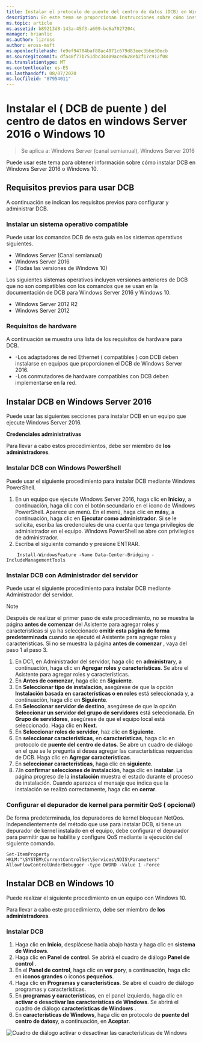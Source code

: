 ```yaml
---
title: Instalar el protocolo de puente del centro de datos (DCB) en Windows Server o en el cliente
description: En este tema se proporcionan instrucciones sobre cómo instalar el protocolo de puente del centro de datos en Windows Server o en el cliente de Windows.
ms.topic: article
ms.assetid: b89213d8-143a-45f3-a609-bc6a7027204c
manager: brianlic
ms.author: lizross
author: eross-msft
ms.openlocfilehash: fe9ef94784baf88ac4871c679d83eec3bbe30ecb
ms.sourcegitcommit: dfa48f77b751dbc34409aced628eb2f17c912f08
ms.translationtype: MT
ms.contentlocale: es-ES
ms.lasthandoff: 08/07/2020
ms.locfileid: "87954011"
---
```

# <a name="install-data-center-bridging-dcb-in-windows-server-2016-or-windows-10"></a>Instalar el \( DCB de puente \) del centro de datos en windows Server 2016 o Windows 10

>Se aplica a: Windows Server (canal semianual), Windows Server 2016

Puede usar este tema para obtener información sobre cómo instalar DCB en Windows Server 2016 o Windows 10.

## <a name="prerequisites-for-using-dcb"></a>Requisitos previos para usar DCB

A continuación se indican los requisitos previos para configurar y administrar DCB.

### <a name="install-a-compatible-operating-system"></a>Instalar un sistema operativo compatible

Puede usar los comandos DCB de esta guía en los sistemas operativos siguientes.

- Windows Server (Canal semianual)
- Windows Server 2016
- \(Todas las versiones de Windows 10\)

Los siguientes sistemas operativos incluyen versiones anteriores de DCB que no son compatibles con los comandos que se usan en la documentación de DCB para Windows Server 2016 y Windows 10.

- Windows Server 2012 R2
- Windows Server 2012

###  <a name="hardware-requirements"></a>Requisitos de hardware

A continuación se muestra una lista de los requisitos de hardware para DCB.

- \-Los adaptadores de red Ethernet \( compatibles \) con DCB deben instalarse en equipos que proporcionen el DCB de Windows Server 2016.
- \-Los conmutadores de hardware compatibles con DCB deben implementarse en la red.


## <a name="install-dcb-in-windows-server-2016"></a>Instalar DCB en Windows Server 2016

Puede usar las siguientes secciones para instalar DCB en un equipo que ejecute Windows Server 2016.

**Credenciales administrativas**

Para llevar a cabo estos procedimientos, debe ser miembro de **los administradores**.

### <a name="install-dcb-using-windows-powershell"></a>Instalar DCB con Windows PowerShell

Puede usar el siguiente procedimiento para instalar DCB mediante Windows PowerShell.

1. En un equipo que ejecute Windows Server 2016, haga clic en **Inicio**y, a continuación, haga clic con el botón secundario en el icono de Windows PowerShell. Aparece un menú. En el menú, haga clic en **más**y, a continuación, haga clic en **Ejecutar como administrador**. Si se le solicita, escriba las credenciales de una cuenta que tenga privilegios de administrador en el equipo. Windows PowerShell se abre con privilegios de administrador.
2. Escriba el siguiente comando y presione ENTRAR.

````
    Install-WindowsFeature -Name Data-Center-Bridging -IncludeManagementTools
````

### <a name="install-dcb-using-server-manager"></a>Instalar DCB con Administrador del servidor

Puede usar el siguiente procedimiento para instalar DCB mediante Administrador del servidor.

>[!NOTE]
>Después de realizar el primer paso de este procedimiento, no se muestra la página **antes de comenzar** del Asistente para agregar roles y características si ya ha seleccionado **omitir esta página de forma predeterminada** cuando se ejecutó el Asistente para agregar roles y características. Si no se muestra la página **antes de comenzar** , vaya del paso 1 al paso 3.

1. En DC1, en Administrador del servidor, haga clic en **administrar**y, a continuación, haga clic en **Agregar roles y características**. Se abre el Asistente para agregar roles y características.
2. En **Antes de comenzar**, haga clic en **Siguiente**.
3. En **Seleccionar tipo de instalación**, asegúrese de que la opción **Instalación basada en características o en roles** está seleccionada y, a continuación, haga clic en **Siguiente**.
4. En **Seleccionar servidor de destino**, asegúrese de que la opción **Seleccionar un servidor del grupo de servidores** está seleccionada. En **Grupo de servidores**, asegúrese de que el equipo local está seleccionado. Haga clic en **Next**.
5. En **Seleccionar roles de servidor**, haz clic en **Siguiente**.
6. En **seleccionar características**, en **características**, haga clic en protocolo de **puente del centro de datos**. Se abre un cuadro de diálogo en el que se le pregunta si desea agregar las características requeridas de DCB. Haga clic en **Agregar características**.
7. En **seleccionar características**, haga clic en **siguiente**.
8. 7.In **confirmar selecciones de instalación**, haga clic en **instalar**. La página progreso de la **instalación** muestra el estado durante el proceso de instalación. Cuando aparezca el mensaje que indica que la instalación se realizó correctamente, haga clic en **cerrar**.

### <a name="configure-the-kernel-debugger-to-allow-qos-optional"></a>Configurar el depurador de kernel para permitir QoS \( opcional\)

 De forma predeterminada, los depuradores de kernel bloquean NetQos. Independientemente del método que use para instalar DCB, si tiene un depurador de kernel instalado en el equipo, debe configurar el depurador para permitir que se habilite y configure QoS mediante la ejecución del siguiente comando.

````
Set-ItemProperty HKLM:"\SYSTEM\CurrentControlSet\Services\NDIS\Parameters" AllowFlowControlUnderDebugger -type DWORD -Value 1 -Force
````

## <a name="install-dcb-in-windows-10"></a>Instalar DCB en Windows 10

Puede realizar el siguiente procedimiento en un equipo con Windows 10.

Para llevar a cabo este procedimiento, debe ser miembro de **los administradores**.

### <a name="install-dcb"></a>Instalar DCB

1. Haga clic en **Inicio**, desplácese hacia abajo hasta y haga clic en **sistema de Windows**.
2. Haga clic en **Panel de control**. Se abrirá el cuadro de diálogo **Panel de control** .
3. En el **Panel de control**, haga clic en **ver por**y, a continuación, haga clic en **iconos grandes** o iconos **pequeños**.
4. Haga clic en **Programas y características**. Se abre el cuadro de diálogo programas y características.
5. En **programas y características**, en el panel izquierdo, haga clic en **activar o desactivar las características de Windows**. Se abrirá el cuadro de diálogo **características de Windows** .
6. En **características de Windows**, haga clic en protocolo de **puente del centro de datos**y, a continuación, en **Aceptar**.

![Cuadro de diálogo activar o desactivar las características de Windows](../../media/Dcb-Scripting/Dcb-Scripting.jpg)


